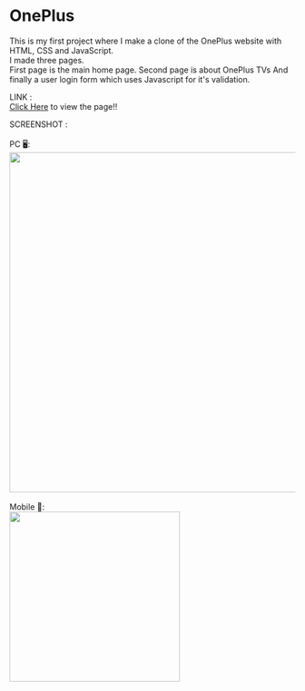# OnePlus
This is my first project where I make a clone of the OnePlus website with HTML, CSS and JavaScript.<br>
I made three pages.<br>
First page is the main home page.
Second page is about OnePlus TVs
And finally a user login form which uses Javascript for it's validation.

LINK :<br>
<a href="https://kabilesh-gs.github.io/OnePlus/">Click Here</a> to view the page!!<br>

SCREENSHOT :<br><br>
PC 🖥️:<br>
<img src="https://github.com/Kabilesh-GS/OnePlus/assets/115616421/aa2bfb80-90be-435a-b0e3-446ff2e34606" width="600"><br><br>
Mobile  📱: <br>
<img src="https://github.com/Kabilesh-GS/OnePlus/assets/115616421/596d9552-460a-41eb-a031-cb09c9f64f26" width="300"><br><br>

